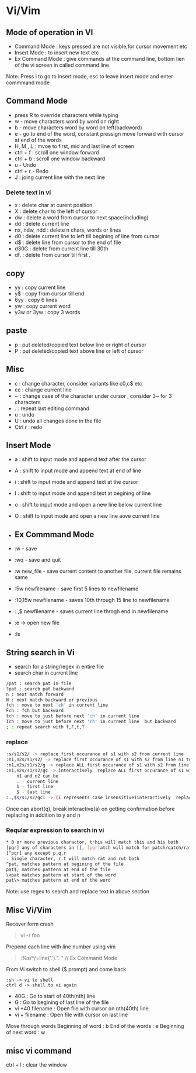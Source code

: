 # Vi/Vim
## Mode of operation in VI
- Command Mode : keys pressed are not visible,for cursor movement etc
- Insert Mode : to insert new text etc 
- Ex Command Mode : give commands at the command line, bottom lien of the vi screen in called command line   

Note: Press i to go to insert mode, esc to leave insert mode and enter commmand mode

## Command Mode 
- press R to override characters while typing  
- w - move characters word by word on right
- b - move characters word by word on left(backword)  
- e - go to end of the word, constant pressign move forward with cursor at end of the words  
- H, M , L : mvoe to first, mid and last line of screen  
- ctrl + f : scroll one window forward  
- ctrl + b : scroll one window backward
- u - Undo
- ctrl + r - Redo
- J : joing current line with the next line


### Delete text in vi
- x : delete char at curent position  
- X : delete char to the left of  cursor  
- dw : delete a word from cursor to next space(including)  
- dd : delete current line  
- nx, ndw, ndd : delete n chars, words or lines  
- d0 : delete current line to left till begining of line from cursor  
- d$ : delete line from cursor to the end of file  
- d30G : delete from current line till 30th
- df. : delete from cursor till first .

## copy
- yy : copy current line
- y$ : copy from cursor till end
- 6yy : copy 6 lines
- yw : copy current word
- y3w or 3yw : copy 3 words

## paste
- p : put deleted/copied text below line or right of cursor
- P : put deleted/copied text above line or left of cursor

## Misc
- c : change character, consider variants like c0,c$ etc
- cc : change current line
- ~ : change case of the character under cursor , consider 3~ for 3 characters
- . : repeat last editing command
- u : undo 
- U : undo all changes done in the file
- Ctrl r : redo

## Insert Mode  
- a : shift to input mode and append text after the cursor  
- A : shift to input mode and append text at end of line  
- i : shift to input mode and append text at the cursor  
- I : shift to input mode and append text at begining of line  
- o : shift to input mode and open a new line below current line  
- O : shift to input mode and open a new line aove current line

- ## Ex Commmand Mode
- :w - save 
- :wq - save and quit
- :w new_file  - save current content to another file, current file remains same
- :5w newfilename - save first 5 lines to newfilename
- :10,15w newfilename - saves 10th through 15 line to newfilename
- :.,$ newfilename - saves current line throgh end in newfilename

- :e -> open new file
- :ls 

## String search in Vi
- search for a string/regex in entire file
- search char in current line
```sh
/pat : search pat in file
?pat : search pat backward
n : next match forward
N : next match backward or previous
fch : move to next 'ch' in current line 
Fch : fch but backward
tch : move to just before next 'ch' in current line 
Tch : move to just before next 'ch' in current line  but backward
; : repeat search with f,F,t,T

```
### replace
```sh
:s/s1/s2/ -> replace first occurance of s1 with s2 from current line
:n1,n2s/s1/s2/ -> replace first occurance of s1 with s2 from line n1 to n2
:n1,n2s/s1/s2/g -> replace ALL first occurance of s1 with s2 from line n1 to n2
:n1,n2s/s1/s2/gc -> interactively  replace ALL first occurance of s1 with s2 from line n1 to n2
    n1 and n2 can be 
    . - current line 
    1 - first line 
    $ - last line 
:.,$s/s1/s2/gcI -> (I represents case insensitive)interactively  replace ALL first occurance of s1 with s2 from current line through the end
```
Once can abort(q), break interactive(a) on getting confirmation before replacing in addition to y and n

### Reqular expression to search in vi
```sh
* 0 or more previous charactor, t*his will match this and his both
[pqr] any of characters in [], [pqr]atch will match for patch/qatch/ratch
[^pqr] any except p,q,r
. Single character, r.t will match rat and rut both
^pat, matches pattern at begining of the file
pat$, matches pattern at end of the file
\<pat matches pattern at start of the word
pat\> matches pattern at end of the word
```
Note: use regex to search and replace text in above section
## Misc Vi/Vim
Recover form crash
>  vi -r foo

Prepend each line with line number using vim
> :%s/^/\=line('.').". " // Ex Command Mode

From Vi switch to shell ($ prompt) and come back
```
:sh -> vi to shell
ctrl d -> shell to vi again
```

- 40G : Go to start of 40th(nth) line
- G : Go to begining of last line of the file
- vi +40 filename : Open file with cursor on nth(40th) line
- vi + filename : Open file with cursor on last line

Move through words
    Beginning of word : b
    End of the words : e
    Beginning of next word : w 

## misc vi command
ctrl + l : clear the window
